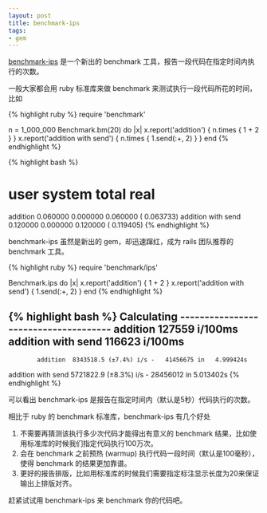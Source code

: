 ```yaml
---
layout: post
title: benchmark-ips
tags:
- gem
---
```


[benchmark-ips][1] 是一个新出的 benchmark 工具，报告一段代码在指定时间内执行的次数。

一般大家都会用 ruby 标准库来做 benchmark 来测试执行一段代码所花的时间，比如

{% highlight ruby %}
require 'benchmark'

n = 1_000_000
Benchmark.bm(20) do |x|
  x.report('addition') { n.times { 1 + 2 } }
  x.report('addition with send') { n.times { 1.send(:+, 2) } }
end
{% endhighlight %}

{% highlight bash %}
#                          user     system      total        real
addition               0.060000   0.000000   0.060000 (  0.063733)
addition with send     0.120000   0.000000   0.120000 (  0.119405)
{% endhighlight %}

benchmark-ips 虽然是新出的 gem，却迅速蹿红，成为 rails 团队推荐的
benchmark 工具。

{% highlight ruby %}
require 'benchmark/ips'

Benchmark.ips do |x|
  x.report('addition') { 1 + 2 }
  x.report('addition with send') { 1.send(:+, 2) }
end
{% endhighlight %}

{% highlight bash %}
Calculating -------------------------------------
            addition    127559 i/100ms
  addition with send    116623 i/100ms
-------------------------------------------------
            addition  8343518.5 (±7.4%) i/s -   41456675 in   4.999424s
  addition with send  5721822.9 (±8.3%) i/s -   28456012 in   5.013402s
{% endhighlight %}

可以看出 benchmark-ips 是报告在指定时间内（默认是5秒）代码执行的次数。

相比于 ruby 的 benchmark 标准库，benchmark-ips 有几个好处

1. 不需要再猜测该执行多少次代码才能得出有意义的 benchmark
   结果，比如使用标准库的时候我们指定代码执行100万次。
2. 会在 benchmark 之前预热 (warmup) 执行代码一段时间（默认是100毫秒），
   使得 benchmark 的结果更加靠谱。
3. 更好的报告排版，比如用标准库的时候我们需要指定标注显示长度为20来保证输出上排版对齐。

赶紧试试用 benchmark-ips 来 benchmark 你的代码吧。

[1]: https://github.com/evanphx/benchmark-ips
